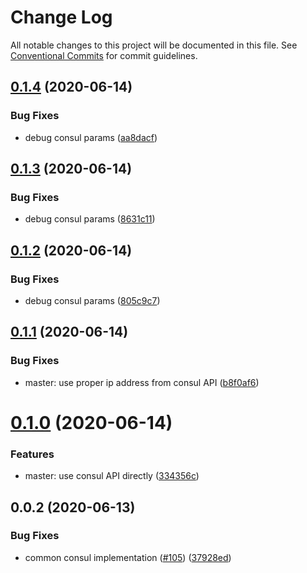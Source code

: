 # Change Log

All notable changes to this project will be documented in this file.
See [Conventional Commits](https://conventionalcommits.org) for commit guidelines.

## [0.1.4](https://github.com/mariusz-kabala/gtms-backend/compare/@gtms/lib-consul@0.1.3...@gtms/lib-consul@0.1.4) (2020-06-14)


### Bug Fixes

* debug consul params ([aa8dacf](https://github.com/mariusz-kabala/gtms-backend/commit/aa8dacf77b8a6593f3e16e891da6a4141f5d60f6))





## [0.1.3](https://github.com/mariusz-kabala/gtms-backend/compare/@gtms/lib-consul@0.1.2...@gtms/lib-consul@0.1.3) (2020-06-14)


### Bug Fixes

* debug consul params ([8631c11](https://github.com/mariusz-kabala/gtms-backend/commit/8631c116eaf4c85130438bef53974716721779d0))





## [0.1.2](https://github.com/mariusz-kabala/gtms-backend/compare/@gtms/lib-consul@0.1.1...@gtms/lib-consul@0.1.2) (2020-06-14)


### Bug Fixes

* debug consul params ([805c9c7](https://github.com/mariusz-kabala/gtms-backend/commit/805c9c72e1647524ce80c7b4a8f12b3153cc5490))





## [0.1.1](https://github.com/mariusz-kabala/gtms-backend/compare/@gtms/lib-consul@0.1.0...@gtms/lib-consul@0.1.1) (2020-06-14)


### Bug Fixes

* master: use proper ip address from consul API ([b8f0af6](https://github.com/mariusz-kabala/gtms-backend/commit/b8f0af638bef840ce3bbb5a96097b717c1f4cebe))





# [0.1.0](https://github.com/mariusz-kabala/gtms-backend/compare/@gtms/lib-consul@0.0.2...@gtms/lib-consul@0.1.0) (2020-06-14)


### Features

* master: use consul API directly ([334356c](https://github.com/mariusz-kabala/gtms-backend/commit/334356cd6389235c8b92cdfc916d80397d569bb1))





## 0.0.2 (2020-06-13)


### Bug Fixes

* common consul implementation ([#105](https://github.com/mariusz-kabala/gtms-backend/issues/105)) ([37928ed](https://github.com/mariusz-kabala/gtms-backend/commit/37928ed931c7a6453af6c7080c95ca524918f80e))
